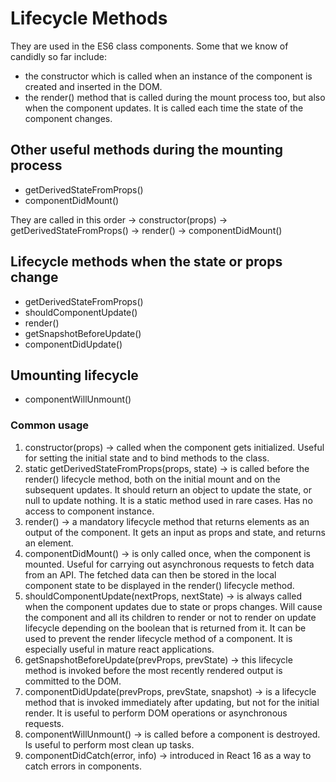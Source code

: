 # Lifecycle Methods

They are used in the ES6 class components.
Some that we know of candidly so far include:

- the constructor which is called when an instance of the component is created and inserted in the DOM.
- the render() method that is called during the mount process too, but also when the component updates. It is called each time the state of the component changes.

## Other useful methods during the mounting process

- getDerivedStateFromProps()
- componentDidMount()

They are called in this order -> constructor(props) -> getDerivedStateFromProps() -> render() -> componentDidMount()

## Lifecycle methods when the state or props change

- getDerivedStateFromProps()
- shouldComponentUpdate()
- render()
- getSnapshotBeforeUpdate()
- componentDidUpdate()

## Umounting lifecycle

- componentWillUnmount()

### Common usage

1. constructor(props) -> called when the component gets initialized. Useful for setting the initial state and to bind methods to the class.
2. static getDerivedStateFromProps(props, state) -> is called before the render() lifecycle method, both on the initial mount and on the subsequent updates. It should return an object to update the state, or null to update nothing. It is a static method used in rare cases. Has no access to component instance.
3. render() -> a mandatory lifecycle method that returns elements as an output of the component. It gets an input as props and state, and returns an element.
4. componentDidMount() -> is only called once, when the component is mounted. Useful for carrying out asynchronous requests to fetch data from an API. The fetched data can then be stored in the local component state to be displayed in the render() lifecycle method.
5. shouldComponentUpdate(nextProps, nextState) -> is always called when the component updates due to state or props changes. Will cause the component and all its children to render or not to render on update lifecycle depending on the boolean that is returned from it. It can be used to prevent the render lifecycle method of a component. It is especially useful in mature react applications.
6. getSnapshotBeforeUpdate(prevProps, prevState) -> this lifecycle method is invoked before the most recently rendered output is committed to the DOM.
7. componentDidUpdate(prevProps, prevState, snapshot) -> is a lifecycle method that is invoked immediately after updating, but not for the initial render. It is useful to perform DOM operations or asynchronous requests.
8. componentWillUnmount() -> is called before a component is destroyed. Is useful to perform most clean up tasks.
9. componentDidCatch(error, info) -> introduced in React 16 as a way to catch errors in components. 
